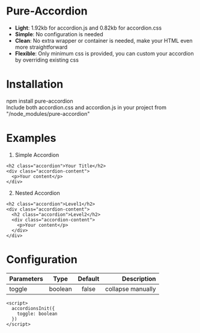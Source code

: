# Pure-Accordion
- **Light**: 1.92kb for accordion.js and 0.82kb for accordion.css
- **Simple**: No configuration is needed
- **Clean**: No extra wrapper or container is needed, make your HTML even more straightforward
- **Flexible**: Only minimum css is provided, you can custom your accordion by overriding existing css

# Installation
npm install pure-accordion\
Include both accordion.css and accordion.js in your project from "/node_modules/pure-accordion"

# Examples
1. Simple Accordion
```
<h2 class="accordion">Your Title</h2>
<div class="accordion-content">
  <p>Your content</p>
</div>
```
2. Nested Accordion
```
<h2 class="accordion">Level1</h2>
<div class="accordion-content">
  <h2 class="accordion">Level2</h2>
  <div class="accordion-content">
    <p>Your content</p>
  </div>
</div>
```

# Configuration
| Parameters   | Type      | Default | Description      |
| ------------ |:---------:|:-------:|-----------------:|
| toggle       | boolean   | false   | collapse manually|

```
<script>
  accordionsInit({
    toggle: boolean
  })
</script>
```

